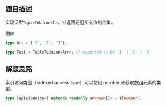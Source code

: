 ## 题目描述

实现泛型`TupleToUnion<T>`，它返回元组所有值的合集。

例如

```ts
type Arr = ['1', '2', '3'];

type Test = TupleToUnion<Arr>; // expected to be '1' | '2' | '3'
```

## 解题思路

索引访问类型（indexed access type）可以使用 number 来获取数组元素的类型。

```ts
type TupleToUnion<T extends readonly unknown[]> = T[number];
```
